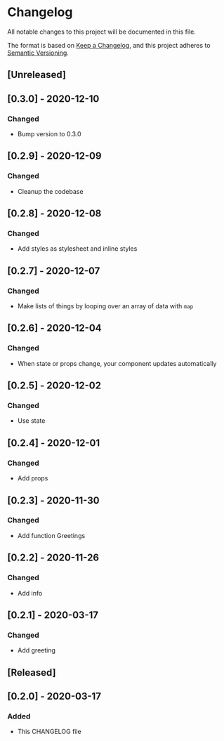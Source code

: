 # Changelog
All notable changes to this project will be documented in this file.

The format is based on [Keep a Changelog](https://keepachangelog.com/en/1.0.0/),
and this project adheres to [Semantic Versioning](https://semver.org/spec/v2.0.0.html).

## [Unreleased]

## [0.3.0] - 2020-12-10
### Changed
- Bump version to 0.3.0

## [0.2.9] - 2020-12-09
### Changed
- Cleanup the codebase

## [0.2.8] - 2020-12-08
### Changed
- Add styles as stylesheet and inline styles

## [0.2.7] - 2020-12-07
### Changed
- Make lists of things by looping over an array of data with `map`

## [0.2.6] - 2020-12-04
### Changed
- When state or props change, your component updates automatically

## [0.2.5] - 2020-12-02
### Changed
- Use state

## [0.2.4] - 2020-12-01
### Changed
- Add props

## [0.2.3] - 2020-11-30
### Changed
- Add function Greetings

## [0.2.2] - 2020-11-26
### Changed
- Add info 

## [0.2.1] - 2020-03-17
### Changed
- Add greeting

## [Released]

## [0.2.0] - 2020-03-17
### Added
- This CHANGELOG file 
